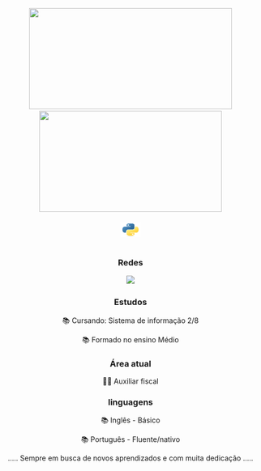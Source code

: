 
  </div>
      <p><a href="https://giphy.com/gifs/PizzaNinjas-programmer-pizza-ninjas-pizzaninjas-78XCFBGOlS6keY1Bil"></a></p>

<div align="center">

 <div>
   <img height="200px" width="400px" src="https://github-readme-stats.vercel.app/api?username=PedroGuerra01&show_icons=true&include_all_commits=true&count_private=true&hide_border=true&title_color=66cc00&icon_color=66cc00&text_color=c9d1d9&bg_color=0d1117"/>  
<img height="200px" width="360px" src="https://github-readme-stats.vercel.app/api/top-langs/?username=PedroGuerra01&layout=compact&langs_count=7&hide_border=true&title_color=fff&icon_color=66cc00&text_color=fff&bg_color=0d1117"/>
 </div>

<div style="display: inline_block"><br>
  <img align="center" alt="Python" height="30" width="40" src="https://raw.githubusercontent.com/devicons/devicon/master/icons/python/python-original.svg">
</div><br/>

### Redes
<div>
<a href="https://www.linkedin.com/in/pedro-henrique-guerra-19937a1a2/" target="_bank"><img src="https://img.shields.io/badge/LinkedIn-0077B5?style=for-the-badge&logo=linkedin&logoColor=white"target="_bank"></a>
</div>

###  Estudos
📚     Cursando: Sistema de informação 2/8

📚     Formado no ensino Médio

###  Área atual 
👨‍💻     Auxiliar fiscal


###  linguagens
📚     Inglês - Básico

📚     Português - Fluente/nativo

..... Sempre em busca de novos aprendizados e com muita dedicação .....
